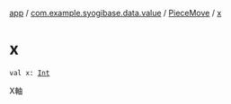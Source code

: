 [app](../../index.md) / [com.example.syogibase.data.value](../index.md) / [PieceMove](index.md) / [x](./x.md)

# x

`val x: `[`Int`](https://kotlinlang.org/api/latest/jvm/stdlib/kotlin/-int/index.html)

X軸

